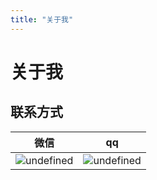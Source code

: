 ```yaml
---
title: "关于我" 
---
```

# 关于我
## 联系方式
| 微信   | qq     |
|----|----------|
|![undefined](http://ww1.sinaimg.cn/large/007Rnr4nly1g8evncxu41j30ed0e9aeb.jpg)| ![undefined](http://ww1.sinaimg.cn/large/007Rnr4nly1g8evnxnyt3j30e80gd7k2.jpg)|


